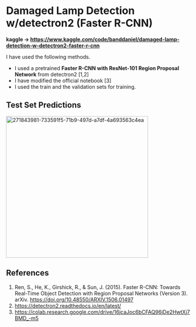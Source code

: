 # Damaged Lamp Detection w/detectron2 (Faster R-CNN)

<b> kaggle -> https://www.kaggle.com/code/banddaniel/damaged-lamp-detection-w-detectron2-faster-r-cnn </b>

I have used the following methods.

* I used a pretrained <b>Faster R-CNN with ResNet-101 Region Proposal Network</b> from detectron2 [1,2]
* I have modified the official notebook [3]
* I used the train and the validation sets for training.

## Test Set Predictions

<img width="388" alt="271843981-733591f5-71b9-497d-a7df-4a693563c4ea" src="https://github.com/john-fante/my-deep-learning-projects/assets/50263592/d3dd1ec2-059c-47d7-8bae-a2a3359d5134">


## References
1. Ren, S., He, K., Girshick, R., & Sun, J. (2015). Faster R-CNN: Towards Real-Time Object Detection with Region Proposal Networks (Version 3). arXiv. https://doi.org/10.48550/ARXIV.1506.01497
2. https://detectron2.readthedocs.io/en/latest/
3. https://colab.research.google.com/drive/16jcaJoc6bCFAQ96jDe2HwtXj7BMD_-m5
